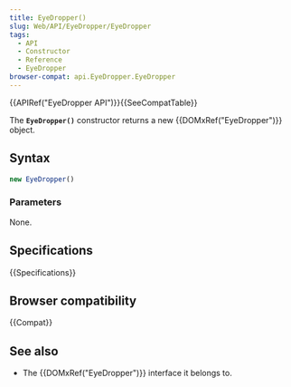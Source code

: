 ```yaml
---
title: EyeDropper()
slug: Web/API/EyeDropper/EyeDropper
tags:
  - API
  - Constructor
  - Reference
  - EyeDropper
browser-compat: api.EyeDropper.EyeDropper
---
```

{{APIRef("EyeDropper API")}}{{SeeCompatTable}}

The **`EyeDropper()`** constructor returns a new {{DOMxRef("EyeDropper")}} object.

## Syntax

```js
new EyeDropper()
```

### Parameters

None.

## Specifications

{{Specifications}}

## Browser compatibility

{{Compat}}

## See also

- The {{DOMxRef("EyeDropper")}} interface it belongs to.
